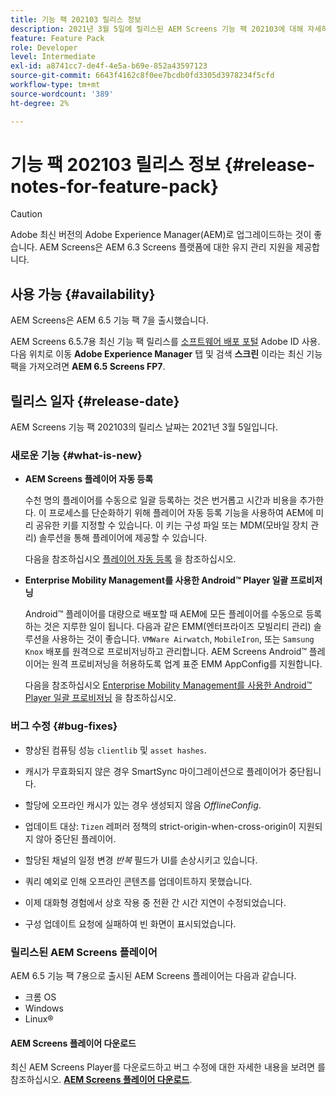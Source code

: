 ```yaml
---
title: 기능 팩 202103 릴리스 정보
description: 2021년 3월 5일에 릴리스된 AEM Screens 기능 팩 202103에 대해 자세히 알아보십시오.
feature: Feature Pack
role: Developer
level: Intermediate
exl-id: a8741cc7-de4f-4e5a-b69e-852a43597123
source-git-commit: 6643f4162c8f0ee7bcdb0fd3305d3978234f5cfd
workflow-type: tm+mt
source-wordcount: '389'
ht-degree: 2%

---
```


# 기능 팩 202103 릴리스 정보 {#release-notes-for-feature-pack}

>[!CAUTION]
>Adobe 최신 버전의 Adobe Experience Manager(AEM)로 업그레이드하는 것이 좋습니다. AEM Screens은 AEM 6.3 Screens 플랫폼에 대한 유지 관리 지원을 제공합니다.

## 사용 가능 {#availability}

AEM Screens은 AEM 6.5 기능 팩 7을 출시했습니다.

AEM Screens 6.5.7용 최신 기능 팩 릴리스를 [소프트웨어 배포 포털](https://experience.adobe.com/#/downloads/content/software-distribution/en/aem.html) Adobe ID 사용. 다음 위치로 이동 **Adobe Experience Manager** 탭 및 검색 **스크린** 이라는 최신 기능 팩을 가져오려면 **AEM 6.5 Screens FP7**.

## 릴리스 일자 {#release-date}

AEM Screens 기능 팩 202103의 릴리스 날짜는 2021년 3월 5일입니다.

### 새로운 기능 {#what-is-new}

* **AEM Screens 플레이어 자동 등록**

  수천 명의 플레이어를 수동으로 일괄 등록하는 것은 번거롭고 시간과 비용을 추가한다. 이 프로세스를 단순화하기 위해 플레이어 자동 등록 기능을 사용하여 AEM에 미리 공유한 키를 지정할 수 있습니다. 이 키는 구성 파일 또는 MDM(모바일 장치 관리) 솔루션을 통해 플레이어에 제공할 수 있습니다.

  다음을 참조하십시오 [플레이어 자동 등록](/help/user-guide/auto-registration-players.md) 을 참조하십시오.


* **Enterprise Mobility Management를 사용한 Android™ Player 일괄 프로비저닝**

  Android™ 플레이어를 대량으로 배포할 때 AEM에 모든 플레이어를 수동으로 등록하는 것은 지루한 일이 됩니다. 다음과 같은 EMM(엔터프라이즈 모빌리티 관리) 솔루션을 사용하는 것이 좋습니다. `VMWare Airwatch`, `MobileIron`, 또는 `Samsung Knox` 배포를 원격으로 프로비저닝하고 관리합니다. AEM Screens Android™ 플레이어는 원격 프로비저닝을 허용하도록 업계 표준 EMM AppConfig를 지원합니다.

  다음을 참조하십시오 [Enterprise Mobility Management를 사용한 Android™ Player 일괄 프로비저닝](/help/user-guide/implementing-android-player.md#implementation) 을 참조하십시오.


### 버그 수정 {#bug-fixes}

* 향상된 컴퓨팅 성능 `clientlib` 및 `asset hashes`.

* 캐시가 무효화되지 않은 경우 SmartSync 마이그레이션으로 플레이어가 중단됩니다.

* 할당에 오프라인 캐시가 있는 경우 생성되지 않음 *OfflineConfig*.

* 업데이트 대상: `Tizen` 레퍼러 정책의 strict-origin-when-cross-origin이 지원되지 않아 중단된 플레이어.

* 할당된 채널의 일정 변경 *반복* 필드가 UI를 손상시키고 있습니다.

* 쿼리 예외로 인해 오프라인 콘텐츠를 업데이트하지 못했습니다.

* 이제 대화형 경험에서 상호 작용 중 전환 간 시간 지연이 수정되었습니다.

* 구성 업데이트 요청에 실패하여 빈 화면이 표시되었습니다.

### 릴리스된 AEM Screens 플레이어

AEM 6.5 기능 팩 7용으로 출시된 AEM Screens 플레이어는 다음과 같습니다.

* 크롬 OS
* Windows
* Linux®

#### AEM Screens 플레이어 다운로드

최신 AEM Screens Player를 다운로드하고 버그 수정에 대한 자세한 내용을 보려면 를 참조하십시오. **[AEM Screens 플레이어 다운로드](https://download.macromedia.com/screens/index.html)**.
